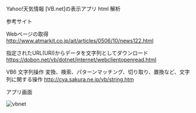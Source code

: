 Yahoo!天気情報 [VB.net]の表示アプリ 
html 解析


参考サイト

Webページの取得
http://www.atmarkit.co.jp/ait/articles/0506/10/news122.html

指定されたURL(URI)からデータを文字列としてダウンロード
https://dobon.net/vb/dotnet/internet/webclientopenread.html

VB6 文字列操作
変換、検索、パターンマッチング、切り取り、置換など、文字列に関する操作
http://cya.sakura.ne.jp/vb/string.htm


アプリ画面


![vbnet](https://user-images.githubusercontent.com/33685249/36351140-7f3687ea-14e8-11e8-8f9e-3a7be54236c9.png)

